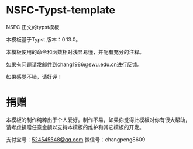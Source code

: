 # NSFC-Typst-template
NSFC 正文的typst模板

本模板基于Typst 版本：0.13.0。

本模板使用的命令和函数相对浅显易懂，并配有充分的注释。

如果有问题请发邮件到chang1986@swu.edu.cn进行反馈。

如果感觉不错，请好评！

# 捐赠
本模板的制作纯粹出于个人爱好。制作不易，如果你觉得此模板对你有很大帮助，请考虑捐赠任意金额以支持本模板的维护和其它模板的开发。

支付宝号：524545548@qq.com 微信号：changpeng8609
